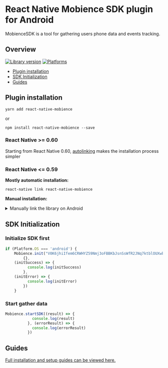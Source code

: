
# React Native Mobience SDK plugin for Android
MobienceSDK is a tool for gathering users phone data and events tracking. 

## Overview

[![Library version](https://img.shields.io/badge/npm%20package-1.0.2-brightgreen)](https://www.npmjs.com/package/react-native-mobigate) [![Platforms](https://img.shields.io/badge/platforms-android-lightgrey)](https://developer.android.com/)

  - [Plugin installation](#plugin-installation)
  - [SDK Initialization](#sdk-initialization)
  - [Guides](#guides)

## Plugin installation
```
yarn add react-native-mobience
```
or
```
npm install react-native-mobience --save
```
### React Native >= 0.60
Starting from React Native 0.60, [autolinking](https://github.com/react-native-community/cli/blob/master/docs/autolinking.md) makes the installation process simpler

### React Native <= 0.59
**Mostly automatic installation:**
```
react-native link react-native-mobience
```
**Manual installation:**
<details>
<summary>Manually link the library on Android</summary>

1. Add to: `android/settings.gradle`
```groovy
include ':react-native-mobience'
project(':react-native-mobience').projectDir = new File(rootProject.projectDir, '../node_modules/react-native-mobience/android')
```
2. Add to: `android/app/build.gradle`
```groovy
dependencies {
implementation project(':react-native-mobience')
}
```
3. Add the MobiencePackage class to your list of exported packages into: `android/app/src/main/.../MainApplication.java`
```java
...
import pl.spicymobile.reactmobience.MobiencePackage;
   
   
@Override
protected List<ReactPackage> getPackages() {
    return Arrays.<ReactPackage>asList(
        new MainReactPackage(), 
        new MobiencePackage()
    );
}
```

</details>

## SDK Initialization
### Initialize SDK first
```javascript
if (Platform.OS === 'android') {
	Mobience.init("V0K6jhiIfem6CRWHYZ59Nmj3oFBBKbJsnSsWfR2JNq7ktblOUXwbJoBQTpWnw2uSwW76gpiu2kun50jweTY69B",
        {}, 
	(initSuccess) => {
          console.log(initSuccess)
        }, 
	(initError) => {
          console.log(initError)
        })
    }
```
### Start gather data
```javascript
Mobience.startSDK((result) => {
            console.log(result)
          }, (errorResult) => {
            console.log(errorResult)
          })
```
## Guides
[Full installation and setup guides can be viewed here.](https://wiki.spicymobile.pl/wiki/mobigatesdk/view/Main/sdkintegration/reactnativeintegration/)
